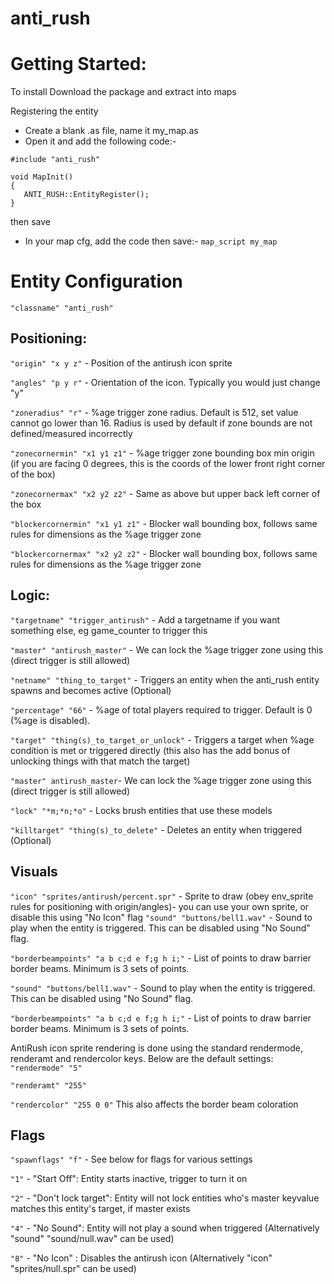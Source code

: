# anti_rush

# Getting Started:

To install Download the package and extract into maps

Registering the entity
- Create a blank .as file, name it my_map.as
- Open it and add the following code:-
```
#include "anti_rush"

void MapInit()
{
   ANTI_RUSH::EntityRegister();
}
```
then save
- In your map cfg, add the code then save:-
`map_script my_map`

# Entity Configuration

`"classname" "anti_rush"`

## Positioning:

`"origin" "x y z"`						- Position of the antirush icon sprite

`"angles" "p y r"`							- Orientation of the icon. Typically you would just change "y"

`"zoneradius" "r"`							- %age trigger zone radius. Default is 512, set value cannot go lower than 16. Radius is used by default if zone bounds are not defined/measured incorrectly

`"zonecornermin" "x1 y1 z1"`				- %age trigger zone bounding box min origin (if you are facing 0 degrees, this is the coords of the lower front right corner of the box)

`"zonecornermax" "x2 y2 z2"`				- Same as above but upper back left corner of the box

`"blockercornermin" "x1 y1 z1"`			- Blocker wall bounding box, follows same rules for dimensions as the %age trigger zone

`"blockercornermax" "x2 y2 z2"`			- Blocker wall bounding box, follows same rules for dimensions as the %age trigger zone

## Logic:

`"targetname" "trigger_antirush"` - Add a targetname if you want something else, eg game_counter to trigger this

`"master" "antirush_master"`				- We can lock the %age trigger zone using this (direct trigger is still allowed)		

`"netname" "thing_to_target"`				- Triggers an entity when the anti_rush entity spawns and becomes active (Optional)

`"percentage" "66"`						- %age of total players required to trigger. Default is 0 (%age is disabled).

`"target" "thing(s)_to_target_or_unlock"`	- Triggers a target when %age condition is met or triggered directly (this also has the add bonus of unlocking things with	 that match the target)

`"master" antirush_master`- We can lock the %age trigger zone using this (direct trigger is still allowed)

`"lock" "*m;*n;*o"`						- Locks brush entities that use these models

`"killtarget" "thing(s)_to_delete"`		- Deletes an entity when triggered (Optional)

## Visuals

`"icon" "sprites/antirush/percent.spr"`	- Sprite to draw (obey env_sprite rules for positioning with origin/angles)- you can use your own sprite, or disable this using "No Icon" flag
`"sound" "buttons/bell1.wav"`				- Sound to play when the entity is triggered. This can be disabled using "No Sound" flag.

`"borderbeampoints" "a b c;d e f;g h i;"`	- List of points to draw barrier border beams. Minimum is 3 sets of points.

`"sound" "buttons/bell1.wav"`				- Sound to play when the entity is triggered. This can be disabled using "No Sound" flag.

`"borderbeampoints" "a b c;d e f;g h i;"`	- List of points to draw barrier border beams. Minimum is 3 sets of points.

AntiRush icon sprite rendering is done using the standard rendermode, renderamt and rendercolor keys. Below are the default settings:
`"rendermode" "5"`

`"renderamt" "255"`

`"rendercolor" "255 0 0"` This also affects the border beam coloration

## Flags
`"spawnflags" "f"`	- See below for flags for various settings


`"1"` - "Start Off": Entity starts inactive, trigger to turn it on

`"2"` - "Don't lock target": Entity will not lock entities who's master keyvalue matches this entity's target, if master exists

`"4"` - "No Sound": Entity will not play a sound when triggered (Alternatively "sound" "sound/null.wav" can be used)

`"8"` - "No Icon" : Disables the antirush icon (Alternatively "icon" "sprites/null.spr" can be used)
